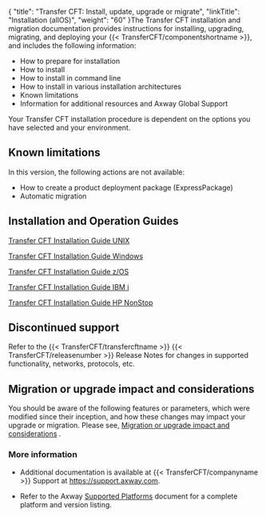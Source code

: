 {
    "title": "Transfer CFT: Install, update, upgrade or migrate",
    "linkTitle": "Installation &#40;allOS&#41;",
    "weight": "60"
}The Transfer CFT installation and migration documentation provides instructions for installing, upgrading, migrating, and deploying your {{< TransferCFT/componentshortname  >}}, and includes the following information:

-   How to prepare for installation
-   How to  install
-   How to install in command line
-   How to install in various installation architectures
-   Known limitations
-   Information for additional resources and Axway Global Support

Your Transfer CFT installation procedure is dependent on the options you have selected and your environment.

## Known limitations

In this version, the following actions are not available:

-   How to create a product deployment package (ExpressPackage)
-   Automatic migration

## Installation and Operation Guides

[Transfer CFT Installation Guide UNIX](unix_install_start_here)

[Transfer CFT Installation Guide Windows](windows_install_start_here)

[Transfer CFT Installation Guide z/OS](https://docs.axway.com/bundle/TransferCFT_38_InstallationGuide_mvs_en_PDF/resource/TransferCFT_InstallationGuide_mvs_en.pdf)

[Transfer CFT Installation Guide IBM i](https://docs.axway.com/bundle/TransferCFT_38_InstallationGuide_os400_en_PDF/resource/TransferCFT_InstallationGuide_os400_en.pdf)

<a href="https://docs.axway.com/bundle/TransferCFT_38_InstallationGuide_HP_NonStop_en_PDF/resource/TransferCFT_InstallationGuide_HP_NonStop_en.pdf" class="buttonstyle">Transfer CFT Installation Guide HP NonStop</a>

## Discontinued support 

Refer to the {{< TransferCFT/transfercftname  >}} {{< TransferCFT/releasenumber  >}} Release Notes for changes in supported functionality, networks, protocols, etc.

<span id="Migratio"></span>

## Migration or upgrade impact and considerations

You should be aware of the following  features or parameters, which were modified since their inception, and how these changes may impact your upgrade or migration. Please see, <a href="mig_impact_considerations" class="MCXref xref">Migration or upgrade impact and considerations</a> .

### More information

-   Additional documentation is available at {{< TransferCFT/companyname >}} Support at <a href="https://support.axway.com/" class="hyperlink">https://support.axway.com</a>.

<!-- -->

-   Refer to the Axway [Supported Platforms](https://docs.axway.com/bundle/Axway_Products_SupportedPlatforms_allOS_en/resource/Axway_Products_SupportedPlatforms_allOS_en.pdf) document for a complete platform and version listing.

 
